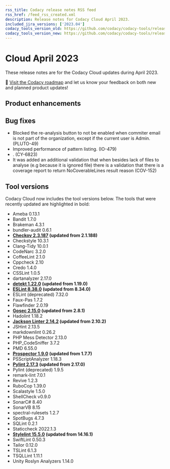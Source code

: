 ```yaml
---
rss_title: Codacy release notes RSS feed
rss_href: /feed_rss_created.xml
description: Release notes for Codacy Cloud April 2023.
included_jira_versions: ['2023.04']
codacy_tools_version_old: https://github.com/codacy/codacy-tools/releases/tag/7.0.9
codacy_tools_version_new: https://github.com/codacy/codacy-tools/releases/tag/7.3.5
---
```


# Cloud April 2023

These release notes are for the Codacy Cloud updates during April 2023.

📢 [Visit the Codacy roadmap](https://roadmap.codacy.com) and <span class="skip-vale">let us know</span> your feedback on both new and planned product updates!

<!--TODO Check these issues manually

Jira issues without release notes

Epics:
-   https://codacy.atlassian.net/browse/PLUTO-520
-   https://codacy.atlassian.net/browse/PLUTO-336
-   https://codacy.atlassian.net/browse/IO-560
-   https://codacy.atlassian.net/browse/IO-492
-   https://codacy.atlassian.net/browse/IO-438
-   https://codacy.atlassian.net/browse/DOCS-511
-   https://codacy.atlassian.net/browse/DOCS-291
-   https://codacy.atlassian.net/browse/COV-277
Bugs and Community Issues:
-   https://codacy.atlassian.net/browse/TS-331
-   https://codacy.atlassian.net/browse/TS-320
-   https://codacy.atlassian.net/browse/TS-310
-   https://codacy.atlassian.net/browse/COV-283

Jira issues with disabled release notes

Epics:
-   https://codacy.atlassian.net/browse/PLUTO-159
-   https://codacy.atlassian.net/browse/IO-362
-   https://codacy.atlassian.net/browse/IO-289
-   https://codacy.atlassian.net/browse/CY-5746
-   https://codacy.atlassian.net/browse/CY-4844
-   https://codacy.atlassian.net/browse/COV-95
Bugs and Community Issues:
-   https://codacy.atlassian.net/browse/TS-343
-   https://codacy.atlassian.net/browse/TS-342
-   https://codacy.atlassian.net/browse/TS-340
-   https://codacy.atlassian.net/browse/TS-335
-   https://codacy.atlassian.net/browse/TS-322
-   https://codacy.atlassian.net/browse/TS-317
-   https://codacy.atlassian.net/browse/TS-316
-   https://codacy.atlassian.net/browse/TS-315
-   https://codacy.atlassian.net/browse/TS-314
-   https://codacy.atlassian.net/browse/TS-300
-   https://codacy.atlassian.net/browse/TS-298
-   https://codacy.atlassian.net/browse/TS-293
-   https://codacy.atlassian.net/browse/TS-235
-   https://codacy.atlassian.net/browse/PLUTO-541
-   https://codacy.atlassian.net/browse/PLUTO-503
-   https://codacy.atlassian.net/browse/IO-577
-   https://codacy.atlassian.net/browse/IO-542
-   https://codacy.atlassian.net/browse/COV-337
-->

## Product enhancements

## Bug fixes

-   Blocked the re-analysis button to not be enabled when commiter email is not part of the organization, except if the current user is Admin. (PLUTO-49)
-   Improved performance of pattern listing. (IO-479)
-   . (CY-6823)
-   It was added an additional validation that when besides lack of files to analyse (e.g because it is ignored file) there is a validation that there is a coverage report to return NoCoverableLines result reason (COV-152)

## Tool versions

Codacy Cloud now includes the tool versions below. The tools that were recently updated are highlighted in bold:

-   Ameba 0.13.1
-   Bandit 1.7.0
-   Brakeman 4.3.1
-   bundler-audit 0.6.1
-   **[Checkov 2.3.187](https://github.com/bridgecrewio/checkov/releases/tag/2.3.187) (updated from 2.1.188)**
-   Checkstyle 10.3.1
-   Clang-Tidy 10.0.1
-   CodeNarc 3.2.0
-   CoffeeLint 2.1.0
-   Cppcheck 2.10
-   Credo 1.4.0
-   CSSLint 1.0.5
-   dartanalyzer 2.17.0
-   **[detekt 1.22.0](https://github.com/detekt/detekt/releases/tag/v1.22.0) (updated from 1.19.0)**
-   **[ESLint 8.38.0](https://github.com/eslint/eslint/releases/tag/v8.38.0) (updated from 8.34.0)**
-   ESLint (deprecated) 7.32.0
-   Faux-Pas 1.7.2
-   Flawfinder 2.0.19
-   **[Gosec 2.15.0](https://github.com/securego/gosec/releases/tag/v2.15.0) (updated from 2.8.1)**
-   Hadolint 1.18.2
-   **[Jackson Linter 2.14.2](https://github.com/FasterXML/jackson/wiki/Jackson-Release-2.14.2) (updated from 2.10.2)**
-   JSHint 2.13.5
-   markdownlint 0.26.2
-   PHP Mess Detector 2.13.0
-   PHP_CodeSniffer 3.7.2
-   PMD 6.55.0
-   **[Prospector 1.9.0](https://github.com/PyCQA/prospector/releases/tag/v1.9.0) (updated from 1.7.7)**
-   PSScriptAnalyzer 1.18.3
-   **[Pylint 2.17.3](https://github.com/PyCQA/pylint/releases/tag/v2.17.3) (updated from 2.17.0)**
-   Pylint (deprecated) 1.9.5
-   remark-lint 7.0.1
-   Revive 1.2.3
-   RuboCop 1.39.0
-   Scalastyle 1.5.0
-   ShellCheck v0.9.0
-   SonarC# 8.40
-   SonarVB 8.15
-   spectral-rulesets 1.2.7
-   SpotBugs 4.7.3
-   SQLint 0.2.1
-   Staticcheck 2022.1.3
-   **[Stylelint 15.5.0](https://github.com/stylelint/stylelint/releases/tag/15.5.0) (updated from 14.16.1)**
-   SwiftLint 0.50.3
-   Tailor 0.12.0
-   TSLint 6.1.3
-   TSQLLint 1.11.1
-   Unity Roslyn Analyzers 1.14.0
